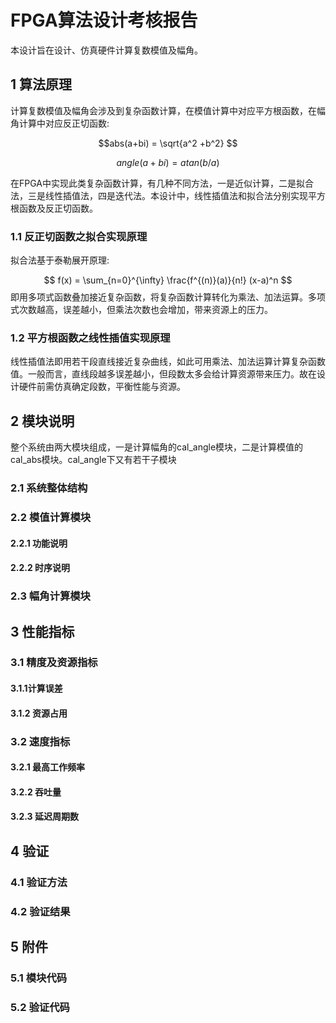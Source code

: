 # FPGA算法设计考核报告
本设计旨在设计、仿真硬件计算复数模值及幅角。
## 1 算法原理
计算复数模值及幅角会涉及到复杂函数计算，在模值计算中对应平方根函数，在幅角计算中对应反正切函数:

$$abs(a+bi) = \sqrt{a^2 +b^2} $$

$$ angle(a+bi) = atan(b / a) $$

在FPGA中实现此类复杂函数计算，有几种不同方法，一是近似计算，二是拟合法，三是线性插值法，四是迭代法。本设计中，线性插值法和拟合法分别实现平方根函数及反正切函数。
### 1.1 反正切函数之拟合实现原理
拟合法基于泰勒展开原理:

$$ f(x) = \sum_{n=0}^{\infty} \frac{f^{(n)}(a)}{n!} (x-a)^n $$
即用多项式函数叠加接近复杂函数，将复杂函数计算转化为乘法、加法运算。多项式次数越高，误差越小，但乘法次数也会增加，带来资源上的压力。

### 1.2 平方根函数之线性插值实现原理
线性插值法即用若干段直线接近复杂曲线，如此可用乘法、加法运算计算复杂函数值。一般而言，直线段越多误差越小，但段数太多会给计算资源带来压力。故在设计硬件前需仿真确定段数，平衡性能与资源。


## 2 模块说明
整个系统由两大模块组成，一是计算幅角的cal_angle模块，二是计算模值的cal_abs模块。cal_angle下又有若干子模块
### 2.1 系统整体结构
### 2.2 模值计算模块
#### 2.2.1 功能说明
#### 2.2.2 时序说明
### 2.3 幅角计算模块
## 3 性能指标
### 3.1 精度及资源指标 
#### 3.1.1计算误差
#### 3.1.2 资源占用
### 3.2 速度指标
#### 3.2.1 最高工作频率
#### 3.2.2 吞吐量
#### 3.2.3 延迟周期数
## 4 验证
### 4.1 验证方法
### 4.2 验证结果
## 5 附件
### 5.1 模块代码
### 5.2 验证代码

                 
                 